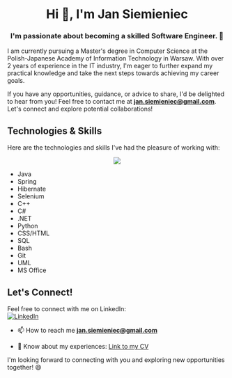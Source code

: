 <h1 align="center">Hi 👋, I'm Jan Siemieniec</h1>
<h3 align="center">I'm passionate about becoming a skilled Software Engineer. 🚀</h3> 


I am currently pursuing a Master's degree in Computer Science at the Polish-Japanese Academy of Information Technology in Warsaw. With over 2 years of experience in the IT industry, I'm eager to further expand my practical knowledge and take the next steps towards achieving my career goals.

If you have any opportunities, guidance, or advice to share, I'd be delighted to hear from you! Feel free to contact me at <b>jan.siemieniec@gmail.com</b>. Let's connect and explore potential collaborations!

## Technologies & Skills
Here are the technologies and skills I've had the pleasure of working with:

<p align="center">
  <a href="https://skillicons.dev">
    <img src="https://skillicons.dev/icons?i=java,spring,hibernate,mongodb,git,mysql,selenium,azure,cs,cpp,dotnet,html,css,py,bash" />
  </a>
</p>
  
* Java
* Spring
* Hibernate
* Selenium
* C++
* C#
* .NET
* Python
* CSS/HTML
* SQL
* Bash
* Git
* UML
* MS Office

## Let's Connect!
Feel free to connect with me on LinkedIn:  
<a href="https://linkedin.com/in/jan-siemieniec" target="_blank">![LinkedIn](https://skillicons.dev/icons?i=linkedin)</a>


- 📫 How to reach me **jan.siemieniec@gmail.com**

- 📄 Know about my experiences: [Link to my CV](https://drive.google.com/file/d/1O7V3W3pyISwXbQfZwZfBNrYLqa1VwWp2/view?usp=sharing)

I'm looking forward to connecting with you and exploring new opportunities together! 😄
